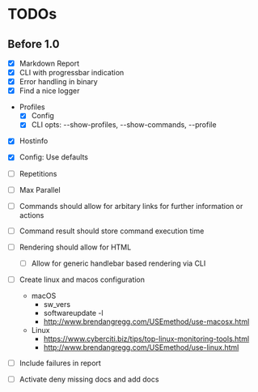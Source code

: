 # TODOs

## Before 1.0

* [x] Markdown Report
* [x] CLI with progressbar indication
* [x] Error handling in binary
* [x] Find a nice logger 
* Profiles
    * [X] Config
    * [X] CLI opts: --show-profiles, --show-commands, --profile
* [X] Hostinfo
* [X] Config: Use defaults
* [ ] Repetitions
* [ ] Max Parallel
* [ ] Commands should allow for arbitary links for further information or actions
* [ ] Command result should store command execution time
* [ ] Rendering should allow for HTML
    * [ ] Allow for generic handlebar based rendering via CLI
* [ ] Create linux and macos configuration
    * macOS
        * sw_vers
        * softwareupdate -l
        * http://www.brendangregg.com/USEmethod/use-macosx.html
    * Linux
        * https://www.cyberciti.biz/tips/top-linux-monitoring-tools.html
        * http://www.brendangregg.com/USEmethod/use-linux.html
* [ ] Include failures in report
* [ ] Activate deny missing docs and add docs

